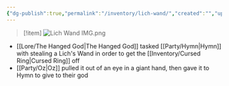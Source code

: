 ```yaml
---
{"dg-publish":true,"permalink":"/inventory/lich-wand/","created":"","updated":""}
---
```



>[!item]
>![Lich Wand IMG.png](/img/user/z_Assets/Lich%20Wand%20IMG.png)

- [[Lore/The Hanged God\|The Hanged God]] tasked [[Party/Hymn\|Hymn]] with stealing a Lich's Wand in order to get the [[Inventory/Cursed Ring\|Cursed Ring]] off
- [[Party/Oz\|Oz]] pulled it out of an eye in a giant hand, then gave it to Hymn to give to their god